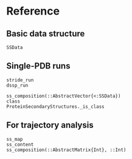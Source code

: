 # Reference

## Basic data structure

```@docs
SSData
```

## Single-PDB runs

```@docs
stride_run
dssp_run
```

```@docs
ss_composition(::AbstractVector{<:SSData})
class
ProteinSecondaryStructures._is_class
```

## For trajectory analysis

```@docs
ss_map
ss_content
ss_composition(::AbstractMatrix{Int}, ::Int)
```

